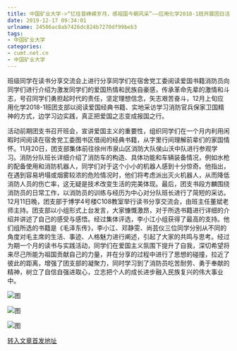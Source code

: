 ```yaml
---
title: 中国矿业大学->“忆往昔峥嵘岁月，感祖国今朝风采”——应用化学2018-1班开展团日活动 | cumt.net.cn
date: 2019-12-17 09:34:01
urlname: 24506ac8ab7426dc824b7270df99beb3
tags: 
- 中国矿业大学
categories:
- cumt.net.cn
- 中国矿业大学
---
```

班级同学在读书分享交流会上进行分享同学们在宿舍党工委阅读爱国书籍消防员向同学们进行介绍为激发同学们的爱国热情和民族自豪感，传承革命先辈的激情和斗志，号召同学们勇担起时代的责任，坚定理想信念，矢志艰苦奋斗，12月上旬应用化学2018-1班团支部以阅读爱国经典书籍、实地采访学习消防官兵保家卫国精神的方式，边学习边实践，真正把爱国之志变成报国之行。

活动前期团支书召开班会，宣讲爱国主义的重要性，组织同学们在一个月内利用闲暇时间阅读在宿舍党工委图书区借阅的经典书籍，从字里行间理解前辈们的家国情怀。11月20日，团支部集体前往徐州市泉山区消防大队侯山沃中队进行参观学习。消防分队班长详细介绍了消防车的构造、具体功能和车辆装备情况，例如水枪的配备使用和消防机器人，同学们对于这个小小的机器人感到十分惊奇。他指出，在遇到容易坍塌或烟雾较浓的危险情况时，他们将考虑派出灭火机器人，从而降低消防人员的伤亡率，这无疑是技术改变生活的完美体现。最后，团支书段方麟围绕消防员的日常工作，以消防员的训练与经历为中心对分队班长进行了简短的采访。12月11日晚，团支部于博学4号楼C108教室举行读书分享交流会，由班主任董斌老师主持。团支部以小组形式上台发言，大家慷慨激昂，对于所选书籍进行详细的介绍并讲述了自己的感受与感悟。经过集体评选，李小江小组获得了最高的支持。他们组所选的书籍是《毛泽东传》，李小江、邓静雯、尚芸仪三位同学分别从不同的角度对毛主席的生活、事迹、人格魅力进行阐述，引起了大家的共鸣与思考。经过为期一个月的读书与实践活动，同学们在爱国主义氛围下提升了自我，深切希望将来尽己所能为祖国贡献自己的力量，并在分享的过程中进行了思想的碰撞，拉近了彼此的距离，增强了团支部的凝聚力，同时学习到了消防员吃苦耐劳、勇于奉献的精神，树立了自信自强进取心，立志把个人的成长进步融入民族复兴的伟大事业中。

![图](http://xwzx.cumt.edu.cn/_upload/article/images/ca/a9/c777e4c34b42bfac73dc04fad2c8/a46be20d-90e4-4c7a-bc80-d50abf635265.jpg)

![图](http://xwzx.cumt.edu.cn/_upload/article/images/ca/a9/c777e4c34b42bfac73dc04fad2c8/1f4ca52c-d19c-4778-955d-027b241bd9f3.jpg)

![图](http://xwzx.cumt.edu.cn/_upload/article/images/ca/a9/c777e4c34b42bfac73dc04fad2c8/cc48f1c5-e80a-462b-8d84-264f83da0eb6.jpg)

[转入文章首发地址](http://xwzx.cumt.edu.cn/76/6f/c523a554607/page.htm)